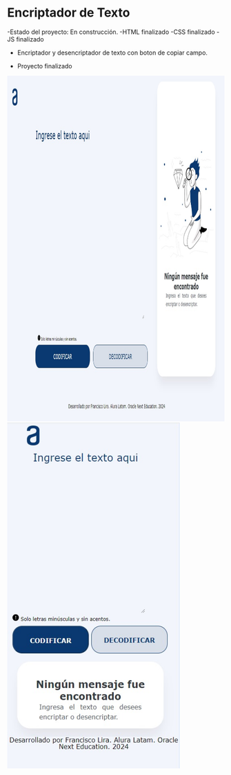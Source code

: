 <h1>Encriptador de Texto</h1>

-Estado del proyecto: En construcción.
-HTML finalizado
-CSS finalizado
-JS finalizado

- Encriptador y desencriptador de texto con boton de copiar campo. 

- Proyecto finalizado

<img src="imagenes/escritorio.jpg"  alt="Desktop" width="1000px" height="800px" >
<img src="imagenes/movil.jpg"  alt="Movil" width="400px" height="800px" >
